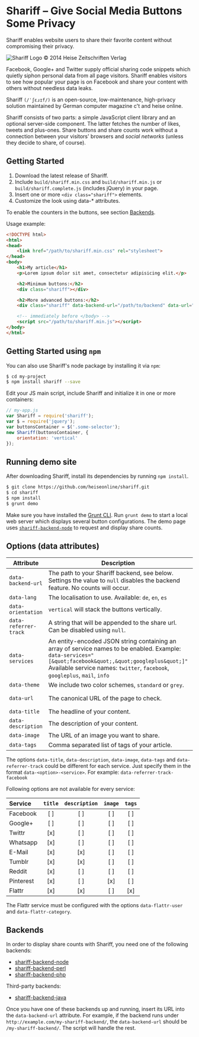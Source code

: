 # Shariff – Give Social Media Buttons Some Privacy

Shariff enables website users to share their favorite content without compromising their privacy.

![Shariff Logo © 2014 Heise Zeitschriften Verlag](http://www.heise.de/icons/ho/shariff-logo.png)

Facebook, Google+ and Twitter supply official sharing code snippets which quietly siphon personal data from all page visitors. Shariff enables visitors to see how popular your page is on Facebook and share your content with others without needless data leaks.

Shariff `(/ˈʃɛɹɪf/)` is an open-source, low-maintenance, high-privacy solution maintained by German computer magazine c't and heise online.

Shariff consists of two parts: a simple JavaScript client library and an optional server-side component. The latter fetches the number of likes, tweets and plus-ones. Share buttons and share counts work without a connection between your visitors' browsers and *social networks* (unless they decide to share, of course).

## Getting Started

1. Download the latest release of Shariff.
2. Include `build/shariff.min.css` and `build/shariff.min.js` or `build/shariff.complete.js` (includes jQuery) in your page.
3. Insert one or more `<div class="shariff">` elements.
4. Customize the look using data-* attributes.

To enable the counters in the buttons, see section [Backends](#backends).

Usage example:

```html
<!DOCTYPE html>
<html>
<head>
    <link href="/path/to/shariff.min.css" rel="stylesheet">
</head>
<body>
    <h1>My article</h1>
    <p>Lorem ipsum dolor sit amet, consectetur adipisicing elit.</p>

    <h2>Minimum buttons:</h2>
    <div class="shariff"></div>

    <h2>More advanced buttons:</h2>
    <div class="shariff" data-backend-url="/path/to/backend" data-url="http://www.example.com/my-article.html" data-theme="grey" data-orientation="vertical"></div>

    <!-- immediately before </body> -->
    <script src="/path/to/shariff.min.js"></script>
</body>
</html>
```

## Getting Started using `npm`

You can also use Shariff's node package by installing it via `npm`:

```sh
$ cd my-project
$ npm install shariff --save
```

Edit your JS main script, include Shariff and initialize it in one or more containers:

```js
// my-app.js
var Shariff = require('shariff');
var $ = require('jquery');
var buttonsContainer = $('.some-selector');
new Shariff(buttonsContainer, {
    orientation: 'vertical'
});
```

## Running demo site

After downloading Shariff, install its dependencies by running `npm install`.

```sh
$ git clone https://github.com/heiseonline/shariff.git
$ cd shariff
$ npm install
$ grunt demo 
```

Make sure you have installed the [Grunt CLI](http://gruntjs.com/getting-started#installing-the-cli). Run `grunt demo` to start a local web server which displays several button configurations. The demo page uses [`shariff-backend-node`](https://github.com/heiseonline/shariff-backend-node) to request and display share counts.

## Options (data attributes)

| Attribute        | Description | Default |
|------------------|-------------|---------|
| `data-backend-url` | The path to your Shariff backend, see below. Settings the value to `null` disables the backend feature. No counts will occur.  | `null` |
| `data-lang`      | The localisation to use. Available: `de`, `en`, `es` | `de` |
| `data-orientation` | `vertical` will stack the buttons vertically. | `horizontal`  |
| `data-referrer-track` | A string that will be appended to the share url. Can be disabled using `null`. | `null` |
| `data-services`  | An entity-encoded JSON string containing an array of service names to be enabled. Example: `data-services="[&quot;facebook&quot;,&quot;googleplus&quot;]"` Available service names: `twitter`, `facebook`, `googleplus`, `mail`, `info` | (all enabled) |
| `data-theme`     | We include two color schemes, `standard` or `grey`. | `standard` |
| `data-url`       | The canonical URL of the page to check. | page's canonical URL or `og:url` or current URL |
| `data-title`     | The headline of your content. | `meta[(name|property)="(og:)?title"]` or the title of the current page. |
| `data-description` | The description of your content. | `meta[(name|property)="(og:)?description"]` |
| `data-image`     | The URL of an image you want to share. | `meta[(name|property)="(og:)?image"]` |
| `data-tags`      | Comma separated list of tags of your article. | `meta[property="article:tag"]` |

The options `data-title`, `data-description`, `data-image`, `data-tags` and `data-referrer-track` could be different for each service. Just specify them in the format `data-<option>-<service>`. For example: `data-referrer-track-facebook`

Following options are not available for every service:

| Service   | `title` | `description` | `image` | `tags` |
|:----------|:-------:|:-------------:|:-------:|:------:|
| Facebook  | [ ]     | [ ]           | [ ]     | [ ]    |
| Google+   | [ ]     | [ ]           | [ ]     | [ ]    |
| Twittr    | [x]     | [ ]           | [ ]     | [ ]    |
| Whatsapp  | [x]     | [ ]           | [ ]     | [ ]    |
| E-Mail    | [x]     | [x]           | [ ]     | [ ]    |
| Tumblr    | [x]     | [x]           | [ ]     | [ ]    |
| Reddit    | [x]     | [ ]           | [ ]     | [ ]    |
| Pinterest | [x]     | [ ]           | [x]     | [ ]    |
| Flattr    | [x]     | [x]           | [ ]     | [x]    |

The Flattr service must be configured with the options `data-flattr-user` and `data-flattr-category`.

## Backends

In order to display share counts with Shariff, you need one of the following backends:

* [shariff-backend-node](http://github.com/heiseonline/shariff-backend-node)
* [shariff-backend-perl](http://github.com/heiseonline/shariff-backend-perl)
* [shariff-backend-php](http://github.com/heiseonline/shariff-backend-php)

Third-party backends:

* [shariff-backend-java](http://github.com/headissue/shariff-backend-java)

Once you have one of these backends up and running, insert its URL into the `data-backend-url` attribute. For example, if the backend runs under `http://example.com/my-shariff-backend/`, the `data-backend-url` should be `/my-shariff-backend/`. The script will handle the rest. 
